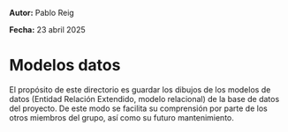 **Autor:** Pablo Reig

**Fecha:** 23 abril 2025

# Modelos datos
El propósito de este directorio es guardar los dibujos de los modelos de
datos (Entidad Relación Extendido, modelo relacional) de la base de datos 
del proyecto. De este modo se facilita su comprensión por parte de los 
otros miembros del grupo, así como su futuro mantenimiento.

